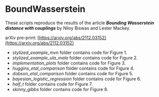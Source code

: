 # BoundWasserstein

These scripts reproduce the results of the article ***Bounding Wasserstein distance with couplings***  by Niloy Biswas and Lester Mackey. 

arXiv pre-print: [https://arxiv.org/abs/2112.03152](https://arxiv.org/abs/2112.03152)

-	*stylized_example_mvn* folder contains code for Figure 1.
-	*stylized_example_ula_mala* folder contains code for Figure 2.
-	*implementation_plots* folder contains code for Figure 3.
-	*huggins_etal_comparison* folder contains code for Figure 4.
-	*dobson_etal_comparison* folder contains code for Figure 5.
-	*bayesian_logistic_regression* folder contains code for Figure 6.
-	*half_t* folder contains code for Figure 7.
-	*skinny_gibbs* folder contains code for Figure 8.

